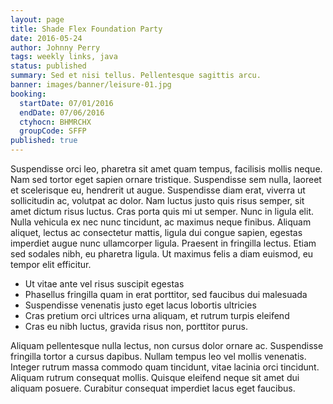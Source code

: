 ```yaml
---
layout: page
title: Shade Flex Foundation Party
date: 2016-05-24
author: Johnny Perry
tags: weekly links, java
status: published
summary: Sed et nisi tellus. Pellentesque sagittis arcu.
banner: images/banner/leisure-01.jpg
booking:
  startDate: 07/01/2016
  endDate: 07/06/2016
  ctyhocn: BHMRCHX
  groupCode: SFFP
published: true
---
```

Suspendisse orci leo, pharetra sit amet quam tempus, facilisis mollis neque. Nam sed tortor eget sapien ornare tristique. Suspendisse sem nulla, laoreet et scelerisque eu, hendrerit ut augue. Suspendisse diam erat, viverra ut sollicitudin ac, volutpat ac dolor. Nam luctus justo quis risus semper, sit amet dictum risus luctus. Cras porta quis mi ut semper. Nunc in ligula elit. Nulla vehicula ex nec nunc tincidunt, ac maximus neque finibus. Aliquam aliquet, lectus ac consectetur mattis, ligula dui congue sapien, egestas imperdiet augue nunc ullamcorper ligula. Praesent in fringilla lectus. Etiam sed sodales nibh, eu pharetra ligula. Ut maximus felis a diam euismod, eu tempor elit efficitur.

* Ut vitae ante vel risus suscipit egestas
* Phasellus fringilla quam in erat porttitor, sed faucibus dui malesuada
* Suspendisse venenatis justo eget lacus lobortis ultricies
* Cras pretium orci ultrices urna aliquam, et rutrum turpis eleifend
* Cras eu nibh luctus, gravida risus non, porttitor purus.

Aliquam pellentesque nulla lectus, non cursus dolor ornare ac. Suspendisse fringilla tortor a cursus dapibus. Nullam tempus leo vel mollis venenatis. Integer rutrum massa commodo quam tincidunt, vitae lacinia orci tincidunt. Aliquam rutrum consequat mollis. Quisque eleifend neque sit amet dui aliquam posuere. Curabitur consequat imperdiet lacus eget faucibus.
